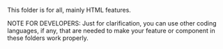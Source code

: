 This folder is for all, mainly HTML features. 

NOTE FOR DEVELOPERS: Just for clarification, you can use other coding languages, if any, that are needed to make your feature or component in these folders work properly.
